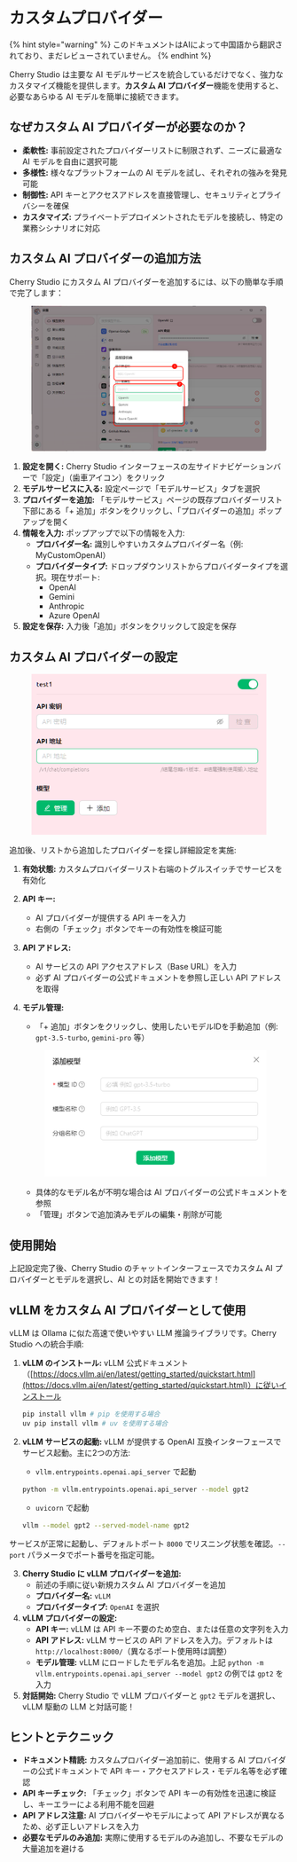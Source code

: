 # カスタムプロバイダー


{% hint style="warning" %}
このドキュメントはAIによって中国語から翻訳されており、まだレビューされていません。
{% endhint %}




Cherry Studio は主要な AI モデルサービスを統合しているだけでなく、強力なカスタマイズ機能を提供します。**カスタム AI プロバイダー**機能を使用すると、必要なあらゆる AI モデルを簡単に接続できます。

## なぜカスタム AI プロバイダーが必要なのか？

* **柔軟性:** 事前設定されたプロバイダーリストに制限されず、ニーズに最適な AI モデルを自由に選択可能
* **多様性:** 様々なプラットフォームの AI モデルを試し、それぞれの強みを発見可能
* **制御性:** API キーとアクセスアドレスを直接管理し、セキュリティとプライバシーを確保
* **カスタマイズ:** プライベートデプロイメントされたモデルを接続し、特定の業務シシナリオに対応

## カスタム AI プロバイダーの追加方法

Cherry Studio にカスタム AI プロバイダーを追加するには、以下の簡単な手順で完了します：

<figure><img src="../../.gitbook/assets/image (2) (5).png" alt=""><figcaption></figcaption></figure>

1. **設定を開く:** Cherry Studio インターフェースの左サイドナビゲーションバーで「設定」（歯車アイコン）をクリック
2. **モデルサービスに入る:** 設定ページで「モデルサービス」タブを選択
3. **プロバイダーを追加:** 「モデルサービス」ページの既存プロバイダーリスト下部にある「+ 追加」ボタンをクリックし、「プロバイダーの追加」ポップアップを開く
4. **情報を入力:** ポップアップで以下の情報を入力:
   * **プロバイダー名:** 識別しやすいカスタムプロバイダー名（例: MyCustomOpenAI）
   * **プロバイダータイプ:** ドロップダウンリストからプロバイダータイプを選択。現在サポート:
     * OpenAI
     * Gemini
     * Anthropic
     * Azure OpenAI
5. **設定を保存:** 入力後「追加」ボタンをクリックして設定を保存

## カスタム AI プロバイダーの設定

<figure><img src="../../.gitbook/assets/image (3) (5) (1).png" alt=""><figcaption></figcaption></figure>

追加後、リストから追加したプロバイダーを探し詳細設定を実施:

1. **有効状態:** カスタムプロバイダーリスト右端のトグルスイッチでサービスを有効化
2. **API キー:**
   * AI プロバイダーが提供する API キーを入力
   * 右側の「チェック」ボタンでキーの有効性を検証可能
3. **API アドレス:**
   * AI サービスの API アクセスアドレス（Base URL）を入力
   * 必ず AI プロバイダーの公式ドキュメントを参照し正しい API アドレスを取得
4. **モデル管理:**
   * 「+ 追加」ボタンをクリックし、使用したいモデルIDを手動追加（例: `gpt-3.5-turbo`, `gemini-pro` 等）

    <figure><img src="../../.gitbook/assets/image (4) (5).png" alt=""><figcaption></figcaption></figure>

   * 具体的なモデル名が不明な場合は AI プロバイダーの公式ドキュメントを参照
   * 「管理」ボタンで追加済みモデルの編集・削除が可能

## 使用開始

上記設定完了後、Cherry Studio のチャットインターフェースでカスタム AI プロバイダーとモデルを選択し、AI との対話を開始できます！

## vLLM をカスタム AI プロバイダーとして使用

vLLM は Ollama に似た高速で使いやすい LLM 推論ライブラリです。Cherry Studio への統合手順:

1. **vLLM のインストール:** vLLM 公式ドキュメント（[https://docs.vllm.ai/en/latest/getting_started/quickstart.html](https://docs.vllm.ai/en/latest/getting_started/quickstart.html)）に従いインストール

    ```sh
    pip install vllm # pip を使用する場合
    uv pip install vllm # uv を使用する場合
    ```
2. **vLLM サービスの起動:** vLLM が提供する OpenAI 互換インターフェースでサービス起動。主に2つの方法:

    * `vllm.entrypoints.openai.api_server` で起動

    ```sh
    python -m vllm.entrypoints.openai.api_server --model gpt2
    ```

    * `uvicorn` で起動

    ```sh
    vllm --model gpt2 --served-model-name gpt2
    ```

サービスが正常に起動し、デフォルトポート `8000` でリスニング状態を確認。`--port` パラメータでポート番号を指定可能。

3. **Cherry Studio に vLLM プロバイダーを追加:**
   * 前述の手順に従い新規カスタム AI プロバイダーを追加
   * **プロバイダー名:** `vLLM`
   * **プロバイダータイプ:** `OpenAI` を選択
4. **vLLM プロバイダーの設定:**
   * **API キー:** vLLM は API キー不要のため空白、または任意の文字列を入力
   * **API アドレス:** vLLM サービスの API アドレスを入力。デフォルトは `http://localhost:8000/`（異なるポート使用時は調整）
   * **モデル管理:** vLLM にロードしたモデル名を追加。上記 `python -m vllm.entrypoints.openai.api_server --model gpt2` の例では `gpt2` を入力
5. **対話開始:** Cherry Studio で vLLM プロバイダーと `gpt2` モデルを選択し、vLLM 駆動の LLM と対話可能！

## ヒントとテクニック

* **ドキュメント精読:** カスタムプロバイダー追加前に、使用する AI プロバイダーの公式ドキュメントで API キー・アクセスアドレス・モデル名等を必ず確認
* **API キーチェック:** 「チェック」ボタンで API キーの有効性を迅速に検証し、キーエラーによる利用不能を回避
* **API アドレス注意:** AI プロバイダーやモデルによって API アドレスが異なるため、必ず正しいアドレスを入力
* **必要なモデルのみ追加:** 実際に使用するモデルのみ追加し、不要なモデルの大量追加を避ける